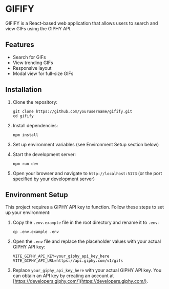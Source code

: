 # GIFIFY

GIFIFY is a React-based web application that allows users to search and view GIFs using the GIPHY API.

## Features

- Search for GIFs
- View trending GIFs
- Responsive layout
- Modal view for full-size GIFs

## Installation

1. Clone the repository:
   ```
   git clone https://github.com/yourusername/gifify.git
   cd gifify
   ```

2. Install dependencies:
   ```
   npm install
   ```

3. Set up environment variables (see Environment Setup section below)

4. Start the development server:
   ```
   npm run dev
   ```

5. Open your browser and navigate to `http://localhost:5173` (or the port specified by your development server)

## Environment Setup

This project requires a GIPHY API key to function. Follow these steps to set up your environment:

1. Copy the `.env.example` file in the root directory and rename it to `.env`:
   ```
   cp .env.example .env
   ```

2. Open the `.env` file and replace the placeholder values with your actual GIPHY API key:
   ```
   VITE_GIPHY_API_KEY=your_giphy_api_key_here
   VITE_GIPHY_API_URL=https://api.giphy.com/v1/gifs
   ```

3. Replace `your_giphy_api_key_here` with your actual GIPHY API key. You can obtain an API key by creating an account at [https://developers.giphy.com/](https://developers.giphy.com/).